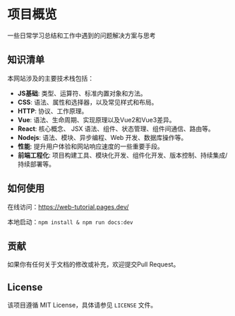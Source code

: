 # 项目概览

一些日常学习总结和工作中遇到的问题解决方案与思考

## 知识清单

本网站涉及的主要技术栈包括：

- **JS基础**: 类型、运算符、标准内置对象和方法。
- **CSS**: 语法、属性和选择器，以及常见样式和布局。
- **HTTP**: 协议、工作原理。
- **Vue**: 语法、生命周期、实现原理以及Vue2和Vue3差异。
- **React**: 核心概念、 JSX 语法、组件、状态管理、组件间通信、路由等。
- **Nodejs**: 语法、模块、异步编程、Web 开发、数据库操作等。
- **性能**: 提升用户体验和网站响应速度的一些重要手段。
- **前端工程化**: 项目构建工具、模块化开发、组件化开发、版本控制、持续集成/持续部署等。


## 如何使用

在线访问：https://web-tutorial.pages.dev/

本地启动：`npm install & npm run docs:dev`

## 贡献

如果你有任何关于文档的修改或补充，欢迎提交Pull Request。

## License

该项目遵循 MIT License，具体请参见 `LICENSE` 文件。